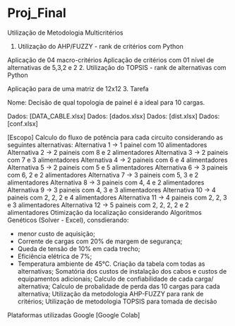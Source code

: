 # Proj_Final

Utilização de Metodologia Multicritérios 
1. Utilização do AHP/FUZZY - rank de critérios com Python

Aplicação de 04 macro-critérios
Aplicação de critérios com 01 nível de alternativas de 5,3,2 e 2
2. Utilização do TOPSIS - rank de alternativas com Python

Aplicação para de uma matriz de 12x12
3. Tarefa

Nome: Decisão de qual topologia de painel é a ideal para 10 cargas.

Dados: [DATA_CABLE.xlsx]
Dados: [dados.xlsx]
Dados: [dist.xlsx]
Dados: [conf.xlsx]


[Escopo] Calculo do fluxo de potência para cada circuito considerando as seguintes alternativas:
Alternativa 1  -> 1 painel com 10 alimentadores
Alternativa 2  -> 2 paineis com 8 e 2 alimentadores
Alternativa 3  -> 2 paineis com 7 e 3 alimentadores
Alternativa 4  -> 2 paineis com 6 e 4 alimentadores
Alternativa 5  -> 2 paineis com 5 e 5 alimentadores
Alternativa 6  -> 3 paineis com 6, 2 e 2 alimentadores
Alternativa 7  -> 3 paineis com 5, 3 e 2 alimentadores
Alternativa 8  -> 3 paineis com 4, 4 e 2 alimentadores
Alternativa 9  -> 3 paineis com 4, 3 e 3 alimentadores
Alternativa 10 -> 4 paineis com 2, 2, 2 e 4 alimentadores
Alternativa 11 -> 4 paineis com 2, 2, 3 e 3 alimentadores
Alternativa 12 -> 5 paineis com 2, 2, 2, 2 e 2 alimentadores
Otimização da localização considerando Algoritmos Genéticos (Solver - Excel), consdierando:
- menor custo de aquisição;
- Corrente de cargas com 20% de margem de segurança;
- Queda de tensão de 10% em cada trecho;
- Eficiência elétrica de 7%;
- Temperatura ambiente de 45°C.
Criação da tabela com todas as alternativas;
Somatória dos custos de instalação dos cabos e custos de equipamentos adicionais;
Calculo de confiabilidade de cada carga/ alternativa;
Calculo de probalidade de perda das 10 cargas para cada alternativa;
Utilização da metodologia AHP-FUZZY para rank de critérios;
Utilização de metodologia TOPSIS para tomada de decisão

Plataformas utilizadas
Google [Google Colab]
